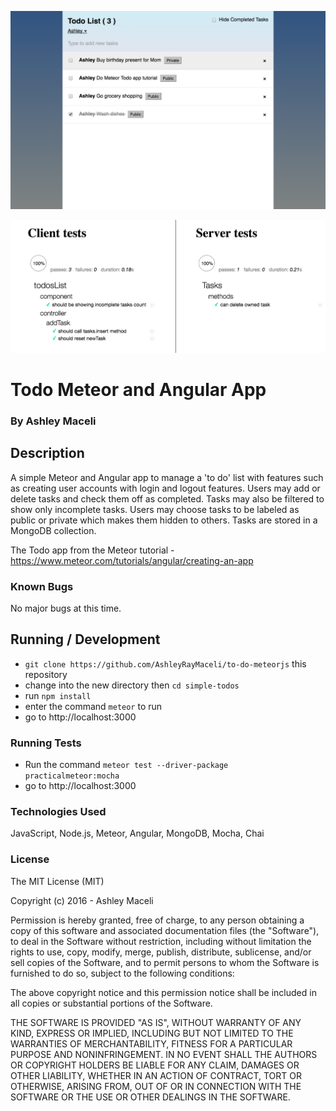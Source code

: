 ![App Screenshot](app-screenshot.png)

![Passing Tests](test-screenshot.png)

# Todo Meteor and Angular App
### By Ashley Maceli

## Description

A simple Meteor and Angular app to manage a 'to do' list with features such as creating user accounts with login and logout features. Users may add or delete tasks and check them off as completed. Tasks may also be filtered to show only incomplete tasks. Users may choose tasks to be labeled as public or private which makes them hidden to others. Tasks are stored in a MongoDB collection.

The Todo app from the Meteor tutorial - https://www.meteor.com/tutorials/angular/creating-an-app

### Known Bugs

No major bugs at this time.

## Running / Development

* `git clone https://github.com/AshleyRayMaceli/to-do-meteorjs` this repository
* change into the new directory then `cd simple-todos`
* run `npm install`
* enter the command `meteor` to run
* go to http://localhost:3000

### Running Tests

* Run the command `meteor test --driver-package practicalmeteor:mocha`
* go to http://localhost:3000

### Technologies Used

JavaScript, Node.js, Meteor, Angular, MongoDB, Mocha, Chai

### License

The MIT License (MIT)

Copyright (c) 2016 - Ashley Maceli

Permission is hereby granted, free of charge, to any person obtaining a copy
of this software and associated documentation files (the "Software"), to deal
in the Software without restriction, including without limitation the rights
to use, copy, modify, merge, publish, distribute, sublicense, and/or sell
copies of the Software, and to permit persons to whom the Software is
furnished to do so, subject to the following conditions:

The above copyright notice and this permission notice shall be included in all
copies or substantial portions of the Software.

THE SOFTWARE IS PROVIDED "AS IS", WITHOUT WARRANTY OF ANY KIND, EXPRESS OR
IMPLIED, INCLUDING BUT NOT LIMITED TO THE WARRANTIES OF MERCHANTABILITY,
FITNESS FOR A PARTICULAR PURPOSE AND NONINFRINGEMENT. IN NO EVENT SHALL THE
AUTHORS OR COPYRIGHT HOLDERS BE LIABLE FOR ANY CLAIM, DAMAGES OR OTHER
LIABILITY, WHETHER IN AN ACTION OF CONTRACT, TORT OR OTHERWISE, ARISING FROM,
OUT OF OR IN CONNECTION WITH THE SOFTWARE OR THE USE OR OTHER DEALINGS IN THE
SOFTWARE.
